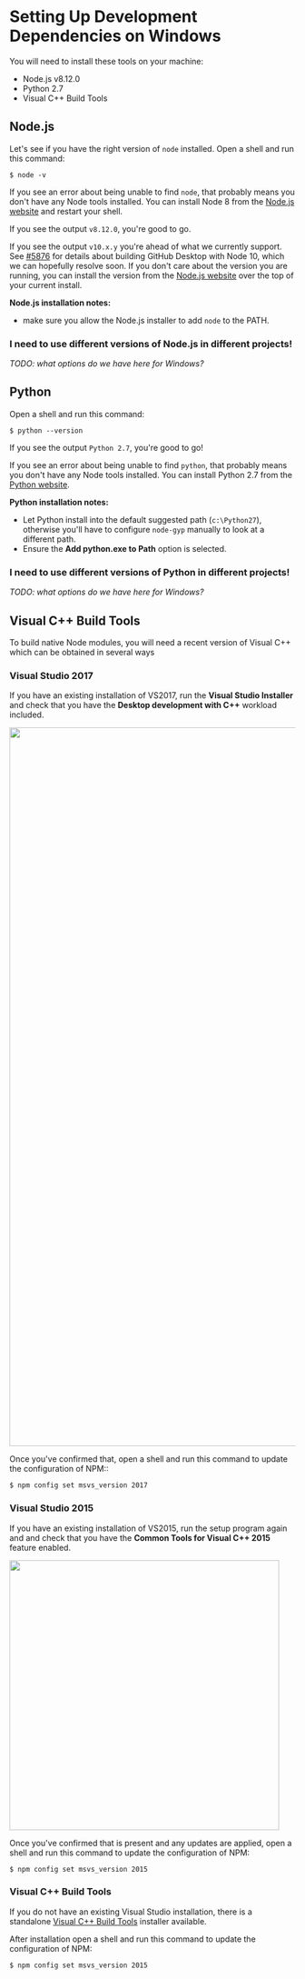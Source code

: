 # Setting Up Development Dependencies on Windows

You will need to install these tools on your machine:

 - Node.js v8.12.0
 - Python 2.7
 - Visual C++ Build Tools

## Node.js

Let's see if you have the right version of `node` installed. Open a shell and
run this command:

```shellsession
$ node -v
```

If you see an error about being unable to find `node`, that probably means you
don't have any Node tools installed. You can install Node 8 from the
[Node.js website](https://nodejs.org/download/release/v8.12.0/) and restart your
shell.

If you see the output `v8.12.0`, you're good to go.

If you see the output `v10.x.y` you're ahead of what we currently support. See
[#5876](https://github.com/desktop/desktop/issues/5876) for details about
building GitHub Desktop with Node 10, which we can hopefully resolve soon. If
you don't care about the version you are running, you can install the version
from the [Node.js website](https://nodejs.org/download/release/v8.12.0/) over
the top of your current install.

**Node.js installation notes:**
 - make sure you allow the Node.js installer to add `node` to the PATH.

### I need to use different versions of Node.js in different projects!

_TODO: what options do we have here for Windows?_

## Python

Open a shell and run this command:

```shellsession
$ python --version
```

If you see the output `Python 2.7`, you're good to go!

If you see an error about being unable to find `python`, that probably means you
don't have any Node tools installed. You can install Python 2.7 from the
[Python website](https://www.python.org/downloads/windows/).

**Python installation notes:**

 - Let Python install into the default suggested path (`c:\Python27`), otherwise
   you'll have to configure `node-gyp` manually to look at a different path.
 - Ensure the **Add python.exe to Path** option is selected.

### I need to use different versions of Python in different projects!

_TODO: what options do we have here for Windows?_

## Visual C++ Build Tools

To build native Node modules, you will need a recent version of Visual C++ which
can be obtained in several ways

### Visual Studio 2017

If you have an existing installation of VS2017, run the **Visual Studio
Installer** and check that you have the **Desktop development with C++**
workload included.

<img width="1265" src="https://user-images.githubusercontent.com/359239/48849855-a2091800-ed7d-11e8-950b-93465eba7cd1.png">

Once you've confirmed that, open a shell and run this command to update the
configuration of NPM::

```shellsession
$ npm config set msvs_version 2017
```

### Visual Studio 2015

If you have an existing installation of VS2015, run the setup program again and
and check that you have the **Common Tools for Visual C++ 2015** feature
enabled.

<img width="475" src="https://user-images.githubusercontent.com/359239/48850346-d92bf900-ed7e-11e8-9728-e5b70654f90f.png">

Once you've confirmed that is present and any updates are applied, open a shell
and run this command to update the configuration of NPM:

```shellsession
$ npm config set msvs_version 2015
```

### Visual C++ Build Tools

If you do not have an existing Visual Studio installation, there is a
standalone [Visual C++ Build Tools](http://go.microsoft.com/fwlink/?LinkId=691126)
installer available.

After installation open a shell and run this command to update the configuration
of NPM:

```shellsession
$ npm config set msvs_version 2015
```
